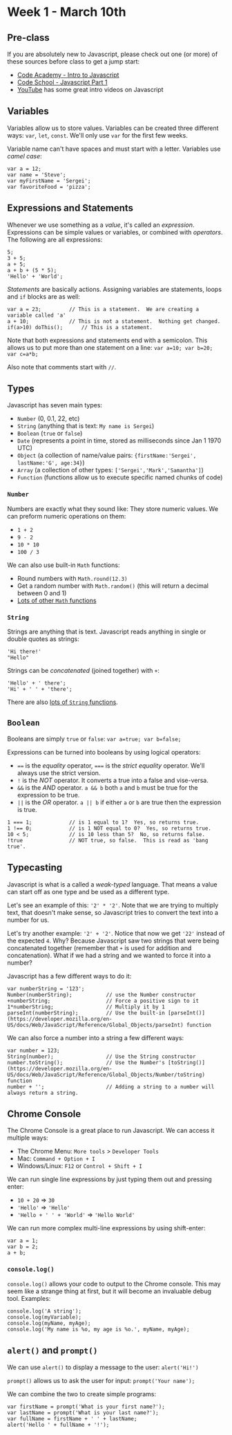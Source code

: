 # Week 1 - March 10th

## Pre-class

If you are absolutely new to Javascript, please check out one (or more)
of these sources before class to get a jump start:
- [Code Academy - Intro to Javascript](https://www.codecademy.com/learn/introduction-to-javascript)
- [Code School - Javascript Part 1](http://javascript-roadtrip.codeschool.com/levels/1/challenges/1)
- [YouTube](https://youtu.be/fGdd9qNwQdQ) has some great intro videos on Javascript


## Variables
Variables allow us to store values.  Variables can be created three different ways: `var`, `let`, `const`.
We'll only use `var` for the first few weeks.

Variable name can't have spaces and must start with a letter.  Variables use _camel case_:
```
var a = 12;
var name = 'Steve';
var myFirstName = 'Sergei';
var favoriteFood = 'pizza';
```

## Expressions and Statements
Whenever we use something as a _value_, it's called an _expression_.
Expressions can be simple values or variables, or combined with _operators_.  The following are all expressions:

```
5;
3 + 5;
a + 5;
a + b + (5 * 5);
'Hello' + 'World';
```

_Statements_ are basically actions.  Assigning variables are statements, loops and `if` blocks are as well:
```
var a = 23;			// This is a statement.  We are creating a variable called 'a'
a + 10;				// This is not a statement.  Nothing get changed.
if(a>10) doThis();		// This is a statement.
```

Note that both expressions and statements end with a semicolon.  This allows us to put more than one statement on a line:
`var a=10; var b=20; var c=a*b;`

Also note that comments start with `//`.

## Types
Javascript has seven main types:
- `Number` (0, 0.1, 22, etc)
- `String` (anything that is text: `My name is Sergei`)
- `Boolean` (`true` or `false`)
- `Date` (represents a point in time, stored as milliseconds since Jan 1 1970 UTC)
- `Object` (a collection of name/value pairs: `{firstName:'Sergei', lastName:'G', age:34}`)
- `Array` (a collection of other types: `['Sergei','Mark','Samantha']`)
- `Function` (functions allow us to execute specific named chunks of code)

### `Number`
Numbers are exactly what they sound like: They store numeric values.  We can preform numeric operations on them:
- `1 + 2`
- `9 - 2`
- `10 * 10`
- `100 / 3`

We can also use built-in `Math` functions:
- Round numbers with `Math.round(12.3)`
- Get a random number with `Math.random()` (this will return a decimal between 0 and 1)
- [Lots of other `Math` functions](https://developer.mozilla.org/en-US/docs/Web/JavaScript/Reference/Global_Objects/Math)


### `String`
Strings are anything that is text.  Javascript reads anything in single or double quotes as strings:
```
'Hi there!'
"Hello"
```
Strings can be _concatenated_  (joined together) with `+`:
```
'Hello' + ' there';
'Hi' + ' ' + 'there';
```

There are also [lots of `String` functions](https://developer.mozilla.org/en-US/docs/Web/JavaScript/Reference/Global_Objects/String).


## `Boolean`
Booleans are simply `true` or `false`: `var a=true; var b=false;`

Expressions can be turned into booleans by using logical operators:

- `==` is the _equality_ operator, `===` is the _strict equality_ operator.  We'll always use the strict version.
- `!` is the _NOT_ operator.  It converts a true into a false and vise-versa.
- `&&` is the _AND_ operator.  `a && b` both `a` and `b` must be true for the expression to be true.
- `||` is the _OR_ operator.  `a || b` if either `a` or `b` are true then the expression is true.

```
1 === 1;			// is 1 equal to 1?  Yes, so returns true.
1 !== 0;			// is 1 NOT equal to 0?  Yes, so returns true.
10 < 5;				// is 10 less than 5?  No, so returns false.
!true				// NOT true, so false.  This is read as 'bang true'.
```

## Typecasting
Javascript is what is a called a _weak-typed_ language.
That means a value can start off as one type and be used as a different type.

Let's see an example of this:
`'2' * '2'`.  Note that we are trying to multiply text, that doesn't make sense, so Javascript tries to convert the text into a number for us.

Let's try another example: `'2' + '2'`.  Notice that now we get `'22'` instead of the expected `4`.  Why?
Because Javascript saw two strings that were being concatenated together (remember that `+` is used for addition and concatenation).  What if we had a string and we wanted to force it into a number?

Javascript has a few different ways to do it:
```
var numberString = '123';
Number(numberString);			// use the Number constructor
+numberString;					// Force a positive sign to it
1*numberString;					// Multiply it by 1
parseInt(numberString);			// Use the built-in [parseInt()](https://developer.mozilla.org/en-US/docs/Web/JavaScript/Reference/Global_Objects/parseInt) function
```

We can also force a number into a string a few different ways:
```
var number = 123;
String(number);					// Use the String constructor
number.toString();				// Use the Number's [toString()](https://developer.mozilla.org/en-US/docs/Web/JavaScript/Reference/Global_Objects/Number/toString) function
number + '';					// Adding a string to a number will always return a string.
```

## Chrome Console
The Chrome Console is a great place to run Javascript.  We can access it multiple ways:
- The Chrome Menu: `More tools` > `Developer Tools`
- Mac: `Command + Option + I`
- Windows/Linux: `F12` or `Control + Shift + I`

We can run single line expressions by just typing them out and pressing enter:
- `10 + 20` => `30`
- `'Hello'` => `'Hello'`
- `'Hello + ' ' + 'World'` => `'Hello World'`

We can run more complex multi-line expressions by using shift-enter:
```
var a = 1;
var b = 2;
a + b;
```


### `console.log()`
`console.log()` allows your code to output to the Chrome console.  This may seem like a strange thing at first, but it will become an invaluable debug tool.  Examples:

```
console.log('A string');
console.log(myVariable);
console.log(myName, myAge);
console.log('My name is %o, my age is %o.', myName, myAge);
```

## `alert()` and `prompt()`
We can use `alert()` to display a message to the user: `alert('Hi!')`

`prompt()` allows us to ask the user for input: `prompt('Your name');`

We can combine the two to create simple programs:
```
var firstName = prompt('What is your first name?');
var lastName = prompt('What is your last name?');
var fullName = firstName + ' ' + lastName;
alert('Hello ' + fullName + '!');
```
